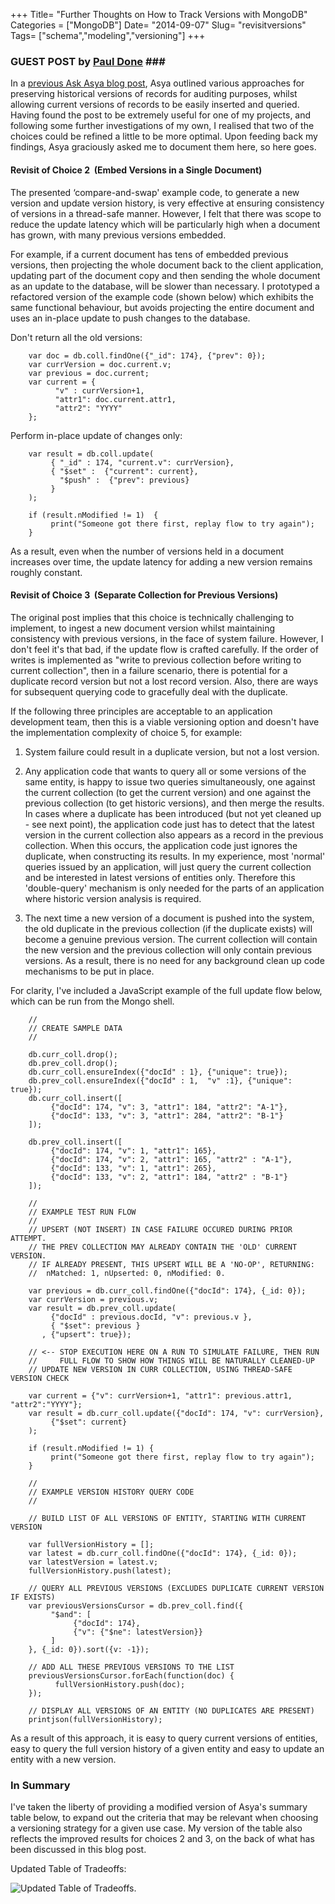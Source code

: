 +++
Title= "Further Thoughts on How to Track Versions with MongoDB"
Categories = ["MongoDB"]
Date= "2014-09-07"
Slug= "revisitversions"
Tags= ["schema","modeling","versioning"]
+++


### GUEST POST by [Paul Done](http://pauldone.blogspot.co.uk/) ###

In a [previous Ask Asya blog post](http://askasya.com/post/trackversions),
Asya outlined various approaches for preserving historical versions of records for auditing purposes, whilst allowing current versions of records to be easily inserted and queried. Having found the post to be extremely useful for one of my projects, and following some further investigations of my own, I realised that two of the choices could be refined a little to be more optimal. Upon feeding back my findings, Asya graciously asked me to document them here, so here goes.

#### Revisit of Choice 2  (Embed Versions in a Single Document) ####

The presented ‘compare-and-swap' example code, to generate a new version and update version history, is very effective at ensuring consistency of versions in a thread-safe manner. However, I felt that there was scope
to reduce the update latency which will be particularly high when a document has grown, with many previous versions embedded.

For example, if a current document has tens of embedded previous versions, then projecting the whole document back to the client application, updating part of the document copy and then sending the whole document as an update to the database, will be slower than necessary. I prototyped a refactored version of the example code (shown below) which exhibits the same functional behaviour, but avoids projecting the entire document and uses an in-place update to push changes to the database.

<!--more-->

Don't return all the old versions:

        var doc = db.coll.findOne({"_id": 174}, {"prev": 0});  
        var currVersion = doc.current.v;
        var previous = doc.current;
        var current = {
              "v" : currVersion+1,
              "attr1": doc.current.attr1,
              "attr2": "YYYY"
        };

Perform in-place update of changes only: 

        var result = db.coll.update(
             { "_id" : 174, "current.v": currVersion},
             { "$set" :  {"current": current},
               "$push" :  {"prev": previous}
             }
        );

        if (result.nModified != 1)  {
             print("Someone got there first, replay flow to try again");
        }

As a result, even when the number of versions held in a document
increases over time, the update latency for adding a new version remains roughly constant.


#### Revisit of Choice 3  (Separate Collection for Previous Versions) ####

The original post implies that this choice is technically challenging to implement, to ingest a new document version whilst maintaining consistency with previous versions, in the face of system failure.  However, I don't feel it's that bad, if the update flow is crafted carefully. If the order of writes is implemented as "write to previous collection before writing to current collection", then in a failure scenario, there is potential for a duplicate record version but not a lost record version. Also, there are ways for subsequent querying code to gracefully deal with the duplicate.

If the following three principles are acceptable to an application development team, then this is a viable versioning option and doesn't have the implementation complexity of choice 5, for example:


1.  System failure could result in a duplicate version, but not a lost version.

2.  Any application code that wants to query all or some versions of the same entity, is happy to issue two queries simultaneously, one against the current collection (to get the current version) and one against the previous collection (to get historic versions), and then merge the results. In cases where a duplicate has been introduced (but not yet cleaned up - see next point), the application code just has to detect that the latest version in the current collection also appears as a record in the previous collection. When this occurs, the application code just ignores the duplicate, when constructing its results. In my experience, most 'normal' queries issued by an application, will just query the current collection and be interested in latest versions of entities only. Therefore this 'double-query' mechanism is only needed for the parts of an application where historic version analysis is required.

3.  The next time a new version of a document is pushed into the system, the old duplicate in the previous collection (if the duplicate exists) will become a genuine previous version. The current collection will contain the new version and the previous collection will only contain previous versions. As a result, there is no need for any background clean up code mechanisms to be put in place.

For clarity, I've included a JavaScript example of the full update flow below, which can be run from the Mongo shell.

        //
        // CREATE SAMPLE DATA
        //

        db.curr_coll.drop();
        db.prev_coll.drop();
        db.curr_coll.ensureIndex({"docId" : 1}, {"unique": true});
        db.prev_coll.ensureIndex({"docId" : 1,  "v" :1}, {"unique": true});
        db.curr_coll.insert([
             {"docId": 174, "v": 3, "attr1": 184, "attr2": "A-1"},
             {"docId": 133, "v": 3, "attr1": 284, "attr2": "B-1"}
        ]);

        db.prev_coll.insert([
             {"docId": 174, "v": 1, "attr1": 165},
             {"docId": 174, "v": 2, "attr1": 165, "attr2" : "A-1"},
             {"docId": 133, "v": 1, "attr1": 265},
             {"docId": 133, "v": 2, "attr1": 184, "attr2" : "B-1"}
        ]);

        //
        // EXAMPLE TEST RUN FLOW 
        //
        // UPSERT (NOT INSERT) IN CASE FAILURE OCCURED DURING PRIOR ATTEMPT.
        // THE PREV COLLECTION MAY ALREADY CONTAIN THE 'OLD' CURRENT VERSION.
        // IF ALREADY PRESENT, THIS UPSERT WILL BE A 'NO-OP', RETURNING:
        //  nMatched: 1, nUpserted: 0, nModified: 0.

        var previous = db.curr_coll.findOne({"docId": 174}, {_id: 0});
        var currVersion = previous.v;
        var result = db.prev_coll.update(
             {"docId" : previous.docId, "v": previous.v },
             { "$set": previous }
           , {"upsert": true});

        // <-- STOP EXECUTION HERE ON A RUN TO SIMULATE FAILURE, THEN RUN
        //     FULL FLOW TO SHOW HOW THINGS WILL BE NATURALLY CLEANED-UP
        // UPDATE NEW VERSION IN CURR COLLECTION, USING THREAD-SAFE VERSION CHECK

        var current = {"v": currVersion+1, "attr1": previous.attr1, "attr2":"YYYY"};
        var result = db.curr_coll.update({"docId": 174, "v": currVersion},
             {"$set": current}
        );

        if (result.nModified != 1) {
             print("Someone got there first, replay flow to try again");
        }

        //
        // EXAMPLE VERSION HISTORY QUERY CODE
        //

        // BUILD LIST OF ALL VERSIONS OF ENTITY, STARTING WITH CURRENT VERSION

        var fullVersionHistory = [];
        var latest = db.curr_coll.findOne({"docId": 174}, {_id: 0});
        var latestVersion = latest.v;
        fullVersionHistory.push(latest);

        // QUERY ALL PREVIOUS VERSIONS (EXCLUDES DUPLICATE CURRENT VERSION IF EXISTS)
        var previousVersionsCursor = db.prev_coll.find({
             "$and": [
                  {"docId": 174},
                  {"v": {"$ne": latestVersion}}
             ]
        }, {_id: 0}).sort({v: -1});

        // ADD ALL THESE PREVIOUS VERSIONS TO THE LIST
        previousVersionsCursor.forEach(function(doc) {
              fullVersionHistory.push(doc);
        });

        // DISPLAY ALL VERSIONS OF AN ENTITY (NO DUPLICATES ARE PRESENT)
        printjson(fullVersionHistory);

As a result of this approach, it is easy to query current versions of entities, easy to query the full version history of a given entity and easy to update an entity with a new version.

### In Summary ###

I've taken the liberty of providing a modified version of Asya's summary table below, to expand out the criteria that may be relevant when choosing a versioning strategy for a given use case. My version of the table also reflects the improved results for choices 2 and 3, on the back of what has been discussed in this blog post.

Updated Table of Tradeoffs:


![Updated Table of Tradeoffs][utable].

[utable]: http://www.askasya.com/assets/table.png


